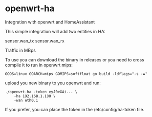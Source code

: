 # openwrt-ha
Integration with openwrt and HomeAssistant

This simple integration will add two entities in HA:

sensor.wan_tx
sensor.wan_rx

Traffic in MBps

To use you can download the binary in releases or you need to cross compile it to run in openwrt mips:

```
GOOS=linux GOARCH=mips GOMIPS=softfloat go build -ldflags="-s -w"
```

upload you new binary to you openwrt and run:

```
./openwrt-ha -token eyJ0eXAi... \
    -ha 192.168.1.100 \
    -wan eth0.1
```

If you prefer, you can place the token in the /etc/config/ha-token file.

